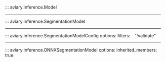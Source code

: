 ::: aviary.inference.Model

---

::: aviary.inference.SegmentationModel

---

::: aviary.inference.SegmentationModelConfig
    options:
      filters:
      - "!validate"

---

::: aviary.inference.ONNXSegmentationModel
    options:
      inherited_members: true
